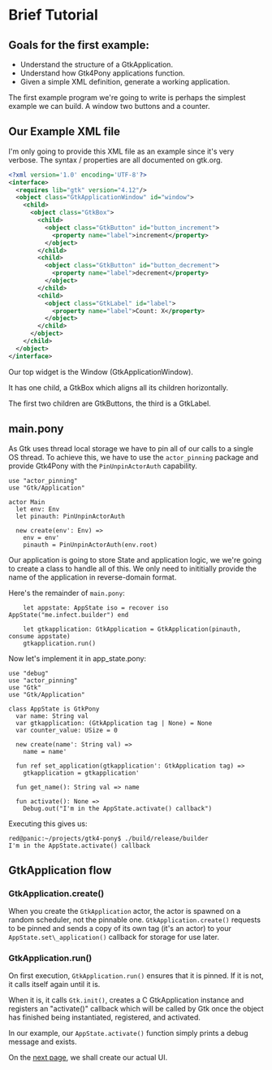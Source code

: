 # Brief Tutorial

## Goals for the first example:

- Understand the structure of a GtkApplication.
- Understand how Gtk4Pony applications function.
- Given a simple XML definition, generate a working application.

The first example program we're going to write is perhaps the simplest
example we can build.  A window two buttons and a counter.


## Our Example XML file

I'm only going to provide this XML file as an example since it's very
verbose.  The syntax / properties are all documented on gtk.org.

```xml
<?xml version='1.0' encoding='UTF-8'?>
<interface>
  <requires lib="gtk" version="4.12"/>
  <object class="GtkApplicationWindow" id="window">
    <child>
      <object class="GtkBox">
        <child>
          <object class="GtkButton" id="button_increment">
            <property name="label">increment</property>
          </object>
        </child>
        <child>
          <object class="GtkButton" id="button_decrement">
            <property name="label">decrement</property>
          </object>
        </child>
        <child>
          <object class="GtkLabel" id="label">
            <property name="label">Count: X</property>
          </object>
        </child>
      </object>
    </child>
  </object>
</interface>
```

Our top widget is the Window (GtkApplicationWindow).

It has one child, a GtkBox which aligns all its children horizontally.

The first two children are GtkButtons, the third is a GtkLabel.

## main.pony

As Gtk uses thread local storage we have to pin all of our calls to a
single OS thread.  To achieve this, we have to use the `actor_pinning`
package and provide Gtk4Pony with the `PinUnpinActorAuth` capability.

```pony
use "actor_pinning"
use "Gtk/Application"

actor Main
  let env: Env
  let pinauth: PinUnpinActorAuth

  new create(env': Env) =>
    env = env'
    pinauth = PinUnpinActorAuth(env.root)
```

Our application is going to store State and application logic, we we're going
to create a class to handle all of this.  We only need to inititially provide
the name of the application in reverse-domain format.

Here's the remainder of `main.pony`:


```pony
    let appstate: AppState iso = recover iso AppState("me.infect.builder") end

    let gtkapplication: GtkApplication = GtkApplication(pinauth, consume appstate)
    gtkapplication.run()
```

Now let's implement it in app\_state.pony:

```pony
use "debug"
use "actor_pinning"
use "Gtk"
use "Gtk/Application"

class AppState is GtkPony
  var name: String val
  var gtkapplication: (GtkApplication tag | None) = None
  var counter_value: USize = 0 

  new create(name': String val) =>
    name = name'

  fun ref set_application(gtkapplication': GtkApplication tag) =>
    gtkapplication = gtkapplication'

  fun get_name(): String val => name

  fun activate(): None =>
    Debug.out("I'm in the AppState.activate() callback")
```

Executing this gives us:
```
red@panic:~/projects/gtk4-pony$ ./build/release/builder 
I'm in the AppState.activate() callback
```

## GtkApplication flow

### GtkApplication.create()

When you create the `GtkApplication` actor, the actor is spawned on a random
scheduler, not the pinnable one. `GtkApplication.create()` requests to be
pinned and sends a copy of its own tag (it's an actor) to your
`AppState.set\_application()` callback for storage for use later.

### GtkApplication.run()

On first execution, `GtkApplication.run()` ensures that it is pinned. If it
is not, it calls itself again until it is.

When it is, it calls `Gtk.init()`, creates a C GtkApplication instance
and registers an "activate()" callback which will be called by Gtk
once the object has finished being instantiated, registered, and activated.

In our example, our `AppState.activate()` function simply prints a debug
message and exists.

On the [next page](README_02.md), we shall create our actual UI.

